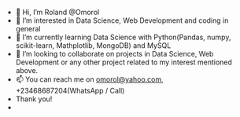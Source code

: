 - 👋 Hi, I’m Roland @Omorol
- 👀 I’m interested in Data Science, Web Development and coding in general 
- 🌱 I’m currently learning Data Science with Python(Pandas, numpy, scikit-learn, Mathplotlib, MongoDB) and MySQL
- 💞️ I’m looking to collaborate on projects in Data Science, Web Development or any other project related to my interest mentioned above.
- 📫 You can reach me on omorol@yahoo.com, +23468687204(WhatsApp / Call)
-    Thank you!
-    
<!---
Omorol/Omorol is a ✨ special ✨ repository because its `README.md` (this file) appears on your GitHub profile.
You can click the Preview link to take a look at your changes.
--->
